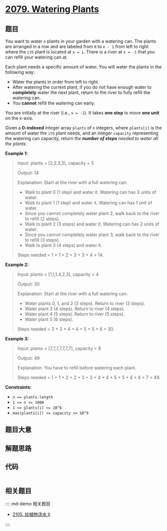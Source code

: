 # [2079. Watering Plants](https://leetcode.com/problems/watering-plants/)

## 题目

You want to water `n` plants in your garden with a watering can. The plants
are arranged in a row and are labeled from `0` to `n - 1` from left to right
where the `ith` plant is located at `x = i`. There is a river at `x = -1` that
you can refill your watering can at.

Each plant needs a specific amount of water. You will water the plants in the
following way:

- Water the plants in order from left to right.
- After watering the current plant, if you do not have enough water to **completely** water the next plant, return to the river to fully refill the watering can.
- You **cannot** refill the watering can early.

You are initially at the river (i.e., `x = -1`). It takes **one step** to move
**one unit** on the x-axis.

Given a **0-indexed** integer array `plants` of `n` integers, where
`plants[i]` is the amount of water the `ith` plant needs, and an integer
`capacity` representing the watering can capacity, return _the **number of
steps** needed to water all the plants_.

**Example 1:**

> Input: plants = [2,2,3,3], capacity = 5
>
> Output: 14
>
> Explanation: Start at the river with a full watering can:
>
> - Walk to plant 0 (1 step) and water it. Watering can has 3 units of water.
> - Walk to plant 1 (1 step) and water it. Watering can has 1 unit of water.
> - Since you cannot completely water plant 2, walk back to the river to refill (2 steps).
> - Walk to plant 2 (3 steps) and water it. Watering can has 2 units of water.
> - Since you cannot completely water plant 3, walk back to the river to refill (3 steps).
> - Walk to plant 3 (4 steps) and water it.
>
> Steps needed = 1 + 1 + 2 + 3 + 3 + 4 = 14.

**Example 2:**

> Input: plants = [1,1,1,4,2,3], capacity = 4
>
> Output: 30
>
> Explanation: Start at the river with a full watering can:
>
> - Water plants 0, 1, and 2 (3 steps). Return to river (3 steps).
> - Water plant 3 (4 steps). Return to river (4 steps).
> - Water plant 4 (5 steps). Return to river (5 steps).
> - Water plant 5 (6 steps).
>
> Steps needed = 3 + 3 + 4 + 4 + 5 + 5 + 6 = 30.

**Example 3:**

> Input: plants = [7,7,7,7,7,7,7], capacity = 8
>
> Output: 49
>
> Explanation: You have to refill before watering each plant.
>
> Steps needed = 1 + 1 + 2 + 2 + 3 + 3 + 4 + 4 + 5 + 5 + 6 + 6 + 7 = 49.

**Constraints:**

- `n == plants.length`
- `1 <= n <= 1000`
- `1 <= plants[i] <= 10^6`
- `max(plants[i]) <= capacity <= 10^9`

## 题目大意

## 解题思路

## 代码

```javascript

```

## 相关题目

:::: md-demo 相关题目

- [2105. 给植物浇水 II](https://leetcode.com/problems/watering-plants-ii)

::::
